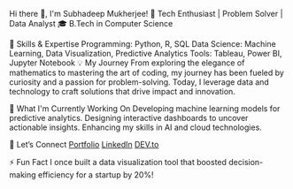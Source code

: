 Hi there 👋, I'm Subhadeep Mukherjee!
🚀 Tech Enthusiast | Problem Solver | Data Analyst
🎓 B.Tech in Computer Science

🌟 Skills & Expertise
Programming: Python, R, SQL
Data Science: Machine Learning, Data Visualization, Predictive Analytics
Tools: Tableau, Power BI, Jupyter Notebook
💡 My Journey
From exploring the elegance of mathematics to mastering the art of coding, my journey has been fueled by curiosity and a passion for problem-solving. Today, I leverage data and technology to craft solutions that drive impact and innovation.

🎯 What I'm Currently Working On
Developing machine learning models for predictive analytics.
Designing interactive dashboards to uncover actionable insights.
Enhancing my skills in AI and cloud technologies.

🔗 Let’s Connect
[Portfolio](https://subhadeep-mukherjee.my.canva.site/subhadeep-mukherjee)
[LinkedIn](https://www.linkedin.com/in/subhadeep-mukherjee-1b9343259/recent-activity/all/)
[DEV.to](https://dev.to/subhadeep12209475)

⚡ Fun Fact
I once built a data visualization tool that boosted decision-making efficiency for a startup by 20%!
